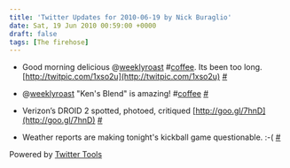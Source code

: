 ```yaml
---
title: 'Twitter Updates for 2010-06-19 by Nick Buraglio'
date: Sat, 19 Jun 2010 00:59:00 +0000
draft: false
tags: [The firehose]
---
```


  
*   Good morning delicious @[weeklyroast](http://twitter.com/weeklyroast) #[coffee](http://search.twitter.com/search?q=%23coffee). Its been too long. [http://twitpic.com/1xso2u](http://twitpic.com/1xso2u) [#](http://twitter.com/buraglio/statuses/16466210912)
  
*   @[weeklyroast](http://twitter.com/weeklyroast) "Ken's Blend" is amazing! #[coffee](http://search.twitter.com/search?q=%23coffee) [#](http://twitter.com/buraglio/statuses/16466733984)
  
*   Verizon’s DROID 2 spotted, photoed, critiqued [http://goo.gl/7hnD](http://goo.gl/7hnD) [#](http://twitter.com/buraglio/statuses/16475484799)
  
*   Weather reports are making tonight's kickball game questionable. :-( [#](http://twitter.com/buraglio/statuses/16504288873)
  

  

Powered by [Twitter Tools](http://alexking.org/projects/wordpress)